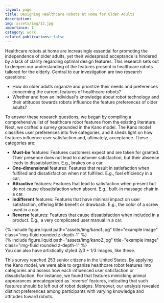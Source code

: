 ```yaml
---
layout: page
title: Designing Healthcare Robots at Home for Older Adults
description:
img: assets/img/12.jpg
importance: 1
category: work
related_publications: false
---
```


Healthcare robots at home are increasingly essential for promoting the independence of older adults, yet their widespread acceptance is hindered by a lack of clarity regarding optimal design features. This research sets out to deepen our understanding of the features present in healthcare robots tailored for the elderly. Central to our investigation are two research questions: 
- How do older adults organize and prioritize their needs and preferences concerning the current features of healthcare robots?
- Whether and how an individual's knowledge about robot technology and their attitudes towards robots influence the feature preferences of older adults?

To answer these research questions, we began by compiling a comprehensive list of healthcare robot features from the existing literature. Next, we crafted a survey grounded in the Kano model. The Kano model classifies user preferences into five categories, and it sheds light on how features influence user satisfaction and, ultimately, acceptance. These categories are:
- **Must-be** features: Features customers expect and are taken for granted. Their presence does not lead to customer satisfaction, but their absence leads to dissatisfaction. E.g., brakes on a car.
- **One-dimensional** features: Features that result in satisfaction when fulfilled and dissatisfaction when not fulfilled. E.g., fuel efficiency in a car.
- **Attractive** features: Features that lead to satisfaction when present but do not cause dissatisfaction when absent. E.g., built-in massage chair in a car.
- **Indifferent** features: Features that have minimal impact on user satisfaction, offering little benefit or drawback. E.g., the color of a screw used in a car.
- **Reverse** features: Features that cause dissatisfaction when included in a product. E.g., a very complicated user manual in a car.

<div class="row justify-content-sm-center">
    <div class="col-sm-8 mt-3 mt-md-0">
        {% include figure.liquid path="assets/img/kano1.jpg" title="example image" class="img-fluid rounded z-depth-1" %}
    </div>
    <div class="col-sm-4 mt-3 mt-md-0">
        {% include figure.liquid path="assets/img/kano2.jpg" title="example image" class="img-fluid rounded z-depth-1" %}
    </div>
</div>
<div class="caption">
    You can also have artistically styled 2/3 + 1/3 images, like these.
</div>

This survey reached 253 senior citizens in the United States. By applying the Kano model, we were able to organize healthcare robot features into categories and assess how each influenced user satisfaction or dissatisfaction. For instance, we found that features mimicking animal appearances arecategorized as `reverse' features, indicating that such features should be left out of robot designs. Moreover, our analysis revealed distinct preferences among participants with varying knowledge and attitudes toward robots.


